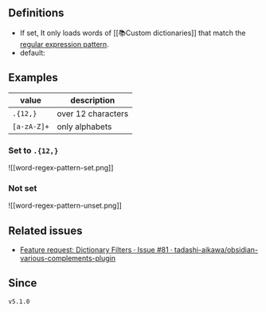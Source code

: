 ## Definitions

- If set, It only loads words of [[📚Custom dictionaries]] that match the [regular expression pattern](https://en.wikipedia.org/wiki/Regular_expression).
- default: 

## Examples

| value       | description        |
| ----------- | ------------------ |
| `.{12,}`    | over 12 characters |
| `[a-zA-Z]+` | only alphabets     |

### Set to `.{12,}`

![[word-regex-pattern-set.png]]

### Not set

![[word-regex-pattern-unset.png]]

## Related issues

- [Feature request: Dictionary Filters · Issue \#81 · tadashi\-aikawa/obsidian\-various\-complements\-plugin](https://github.com/tadashi-aikawa/obsidian-various-complements-plugin/issues/81)

## Since

`v5.1.0`
